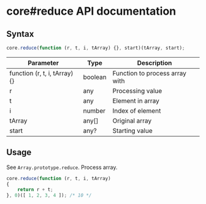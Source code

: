 # core#reduce API documentation

## Syntax

``` javascript
core.reduce(function (r, t, i, tArray) {}, start)(tArray, start);
```

| Parameter | Type | Description |
|--|--|--|
| function (r, t, i, tArray) {} | boolean | Function to process array with |
| r | any | Processing value |
| t | any | Element in array |
| i | number | Index of element |
| tArray | any[] | Original array |
| start | any? | Starting value |

## Usage

See `Array.prototype.reduce`. Process array.

``` javascript
core.reduce(function (r, t, i, tArray)
{
    return r + t;
}, 0)([ 1, 2, 3, 4 ]); /* 10 */
```
